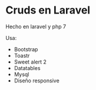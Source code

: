 # Cruds en Laravel

Hecho en laravel y php 7

Usa:
* Bootstrap
* Toastr
* Sweet alert 2
* Datatables
* Mysql
* Diseño responsive
